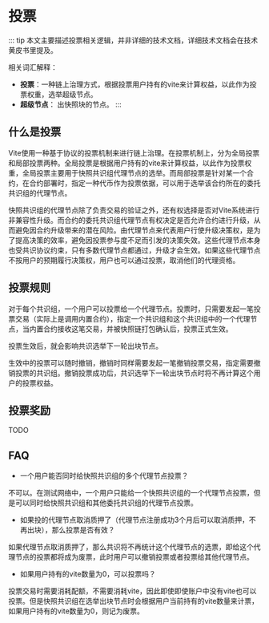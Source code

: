 # 投票

::: tip 本文主要描述投票相关逻辑，并非详细的技术文档，详细技术文档会在技术黄皮书里提及。

相关词汇解释：

* **投票**：一种链上治理方式，根据投票用户持有的vite来计算权益，以此作为投票权重，选举超级节点。
* **超级节点**： 出快照块的节点。 :::

## 什么是投票

Vite使用一种基于协议的投票机制来进行链上治理。在投票机制上，分为全局投票和局部投票两种。全局投票是根据用户持有的vite来计算权益，以此作为投票权重，全局投票主要用于快照共识组代理节点的选举。而局部投票是针对某一个合约，在合约部署时，指定一种代币作为投票依据，可以用于选举该合约所在的委托共识组的代理节点。

快照共识组的代理节点除了负责交易的验证之外，还有权选择是否对Vite系统进行非兼容性升级。而合约的委托共识组代理节点有权决定是否允许合约进行升级，从而避免因合约升级带来的潜在风险。由代理节点来代表用户行使升级决策权，是为了提高决策的效率，避免因投票参与度不足而引发的决策失效。这些代理节点本身也受共识协议约束，只有多数代理节点都通过，升级才会生效。如果这些代理节点不按用户的预期履行决策权，用户也可以通过投票，取消他们的代理资格。

## 投票规则

对于每个共识组，一个用户可以投票给一个代理节点。投票时，只需要发起一笔投票交易（实际上是调用内置合约），指定一个共识组和这个共识组中的一个代理节点，当内置合约接收这笔交易，并被快照链打包确认后，投票正式生效。

投票生效后，就会影响共识选举下一轮出块节点。

生效中的投票可以随时撤销，撤销时同样需要发起一笔撤销投票交易，指定需要撤销投票的共识组。撤销投票成功后，共识选举下一轮出块节点时将不再计算这个用户的投票权益。

## 投票奖励

TODO

## FAQ

* 一个用户能否同时给快照共识组的多个代理节点投票？

不可以。在测试网络中，一个用户只能给一个快照共识组的一个代理节点投票，但是可以同时给快照共识组和其他委托共识组的代理节点投票。

* 如果投的代理节点取消质押了（代理节点注册成功3个月后可以取消质押，不再出块），那么投票是否有效？

如果代理节点取消质押了，那么共识将不再统计这个代理节点的选票，即给这个代理节点的投票都将成为废票，此时用户可以撤销投票或者投票给其他代理节点。

* 如果用户持有的vite数量为0，可以投票吗？

投票交易时需要消耗配额，不需要消耗vite，因此即使即使账户中没有vite也可以投票。但是快照共识组在选举出块节点时会根据用户当前持有的vite数量来计票，如果用户持有的vite数量为0，则记为废票。